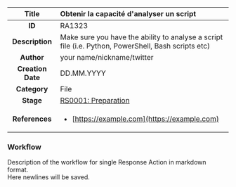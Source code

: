 | Title                       | Obtenir la capacité d'analyser un script         |
|:---------------------------:|:--------------------|
| **ID**                      | RA1323            |
| **Description**             | Make sure you have the ability to analyse a script file (i.e. Python, PowerShell, Bash scripts etc)   |
| **Author**                  | your name/nickname/twitter        |
| **Creation Date**           | DD.MM.YYYY |
| **Category**                | File      |
| **Stage**                   |[RS0001: Preparation](../Response_Stages/RS0001.md)| 
| **References** |<ul><li>[https://example.com](https://example.com)</li></ul>|

### Workflow

Description of the workflow for single Response Action in markdown format.  
Here newlines will be saved.  

